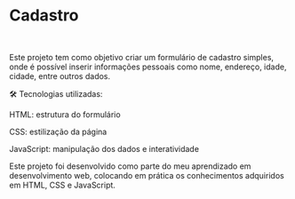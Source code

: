<h1>Cadastro</h1> 
<br> 
<p>Este projeto tem como objetivo criar um formulário de cadastro simples, onde é possível inserir informações pessoais como nome, endereço, idade, cidade, entre outros dados.

🛠️ Tecnologias utilizadas:

HTML: estrutura do formulário

CSS: estilização da página

JavaScript: manipulação dos dados e interatividade

Este projeto foi desenvolvido como parte do meu aprendizado em desenvolvimento web, colocando em prática os conhecimentos adquiridos em HTML, CSS e JavaScript.</p>
